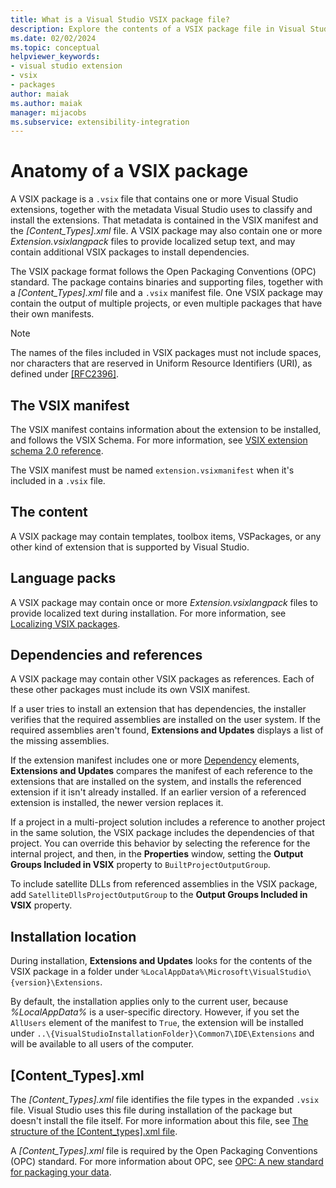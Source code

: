 ```yaml
---
title: What is a Visual Studio VSIX package file?
description: Explore the contents of a VSIX package file in Visual Studio, which contains one or more Visual Studio extensions and a metadata manifest file. 
ms.date: 02/02/2024
ms.topic: conceptual
helpviewer_keywords:
- visual studio extension
- vsix
- packages
author: maiak
ms.author: maiak
manager: mijacobs
ms.subservice: extensibility-integration
---
```

# Anatomy of a VSIX package

A VSIX package is a `.vsix` file that contains one or more Visual Studio extensions, together with the metadata Visual Studio uses to classify and install the extensions. That metadata is contained in the VSIX manifest and the *[Content_Types].xml* file. A VSIX package may also contain one or more *Extension.vsixlangpack* files to provide localized setup text, and may contain additional VSIX packages to install dependencies.

 The VSIX package format follows the Open Packaging Conventions (OPC) standard. The package contains binaries and supporting files, together with a *[Content_Types].xml* file and a `.vsix` manifest file. One VSIX package may contain the output of multiple projects, or even multiple packages that have their own manifests.

> [!NOTE]
> The names of the files included in VSIX packages must not include spaces, nor characters that are reserved in Uniform Resource Identifiers (URI), as defined under [\[RFC2396\]](https://www.rfc-editor.org/rfc/rfc2396.txt).

## The VSIX manifest

The VSIX manifest contains information about the extension to be installed, and follows the VSIX Schema. For more information, see [VSIX extension schema 2.0 reference](vsix-extension-schema-2-0-reference.md).

 The VSIX manifest must be named `extension.vsixmanifest` when it's included in a `.vsix` file.

## The content

 A VSIX package may contain templates, toolbox items, VSPackages, or any other kind of extension that is supported by Visual Studio.

## Language packs

 A VSIX package may contain once or more *Extension.vsixlangpack* files to provide localized text during installation. For more information, see [Localizing VSIX packages](../extensibility/localizing-vsix-packages.md).

## Dependencies and references

 A VSIX package may contain other VSIX packages as references. Each of these other packages must include its own VSIX manifest.

 If a user tries to install an extension that has dependencies, the installer verifies that the required assemblies are installed on the user system. If the required assemblies aren't found, **Extensions and Updates** displays a list of the missing assemblies.

 If the extension manifest includes one or more [Dependency](vsix-extension-schema-2-0-reference.md#dependencies-element) elements, **Extensions and Updates** compares the manifest of each reference to the extensions that are installed on the system, and installs the referenced extension if it isn't already installed. If an earlier version of a referenced extension is installed, the newer version replaces it.

 If a project in a multi-project solution includes a reference to another project in the same solution, the VSIX package includes the dependencies of that project. You can override this behavior by selecting the reference for the internal project, and then, in the **Properties** window, setting the **Output Groups Included in VSIX** property to `BuiltProjectOutputGroup`.

 To include satellite DLLs from referenced assemblies in the VSIX package, add `SatelliteDllsProjectOutputGroup` to the **Output Groups Included in VSIX** property.

## Installation location

 During installation, **Extensions and Updates** looks for the contents of the VSIX package in a folder under `%LocalAppData%\Microsoft\VisualStudio\{version}\Extensions`.

 By default, the installation applies only to the current user, because *%LocalAppData%* is a user-specific directory. However, if you set the `AllUsers` element of the manifest to `True`, the extension will be installed under `..\{VisualStudioInstallationFolder}\Common7\IDE\Extensions` and will be available to all users of the computer.

## [Content_Types].xml

 The *[Content_Types].xml* file identifies the file types in the expanded `.vsix` file. Visual Studio uses this file during installation of the package but doesn't install the file itself. For more information about this file, see [The structure of the [Content_types].xml file](the-structure-of-the-content-types-dot-xml-file.md).

 A *[Content_Types].xml* file is required by the Open Packaging Conventions (OPC) standard. For more information about OPC, see [OPC: A new standard for packaging your data](/archive/blogs/msdnmagazine/opc-a-new-standard-for-packaging-your-data).

